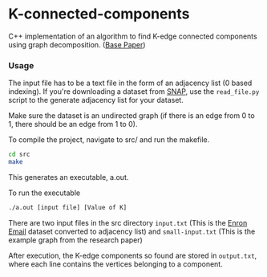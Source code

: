 # K-connected-components
C++ implementation of an algorithm to find K-edge connected components using graph decomposition. ([Base Paper](http://weiemmazhang.me/sublinks/papers/4.2.2013SIGMOD.Efficiently%20computing%20k-edge%20connected%20components%20via%20graph%20decomposition.pdf))

### Usage

The input file has to be a text file in the form of an adjacency list (0 based indexing). If you're downloading a dataset from [SNAP](https://snap.stanford.edu/data/index.html), 
use the `read_file.py` script to the generate adjacency list for your dataset.

Make sure the dataset is an undirected graph (if there is an edge from 0 to 1, there should be an edge from 1 to 0).

To compile the project, navigate to src/ and run the makefile.
```bash
cd src
make
```
This generates an executable, a.out.

To run the executable
```bash
./a.out [input file] [Value of K]
```
There are two input files in the src directory `input.txt` (This is the [Enron Email](https://snap.stanford.edu/data/email-Enron.html) dataset converted to adjacency list) and `small-input.txt` (This is the example graph from the research paper)

After execution, the K-edge components so found are stored in `output.txt`, where each line contains the vertices belonging to a component.

